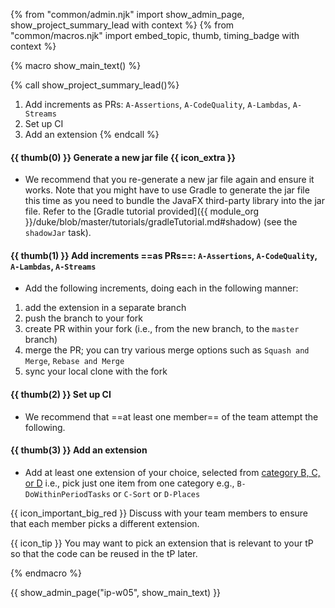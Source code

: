 {% from "common/admin.njk" import show_admin_page, show_project_summary_lead with context %}
{% from "common/macros.njk" import embed_topic, thumb, timing_badge with context %}

{% macro show_main_text() %}
<div id="main">

{% call show_project_summary_lead()%}

1. Add increments as PRs: `A-Assertions`, `A-CodeQuality`, `A-Lambdas`, `A-Streams`
1. Set up CI
1. Add an extension
{% endcall %}
<div id="body">

#### {{ thumb(0) }} Generate a new jar file {{ icon_extra }}

* We recommend that you re-generate a new jar file again and ensure it works. Note that you might have to use Gradle to generate the jar file this time as you need to bundle the JavaFX third-party library into the jar file. Refer to the [Gradle tutorial provided]({{ module_org }}/duke/blob/master/tutorials/gradleTutorial.md#shadow) (see the `shadowJar` task).


#### {{ thumb(1) }} Add increments ==as PRs==: `A-Assertions`, `A-CodeQuality`, `A-Lambdas`, `A-Streams`

* Add the following increments, doing each in the following manner:
1. add the extension in a separate branch
1. push the branch to your fork
1. create PR within your fork (i.e., from the new branch, to the `master` branch)
1. merge the PR; you can try various merge options such as `Squash and Merge`, `Rebase and Merge`
1. sync your local clone with the fork

<include src="dukeFragment.md" boilerplate var-header="**`A-Assertions`**" var-fragment="extensions.mbdf#A-Assertions" />
<include src="dukeFragment.md" boilerplate var-header="**`A-CodeQuality`**" var-fragment="extensions.mbdf#A-CodeQuality" />
<include src="dukeFragment.md" boilerplate var-header="**`A-Lambdas`**" var-tag="optional" var-fragment="extensions.mbdf#A-Lambdas" />
<include src="dukeFragment.md" boilerplate var-header="**`A-Streams`**" var-tag="optional" var-fragment="extensions.mbdf#A-Streams" />

<p/>

#### {{ thumb(2) }} Set up CI

* We recommend that ==at least one member== of the team attempt the following.

<include src="dukeFragment.md" boilerplate var-header="**`A-Travis`: Travis**" var-tag="optional" var-fragment="extensions.mbdf#A-Travis" />

<p/>

#### {{ thumb(3) }} Add an extension

* Add at least one extension of your choice, selected from [category B, C, or D](../se-book-adapted/projectDuke/index.html#extensions-category-b) i.e., pick just one item from one category e.g., `B-DoWithinPeriodTasks` or `C-Sort` or `D-Places`

<div class="indented-level2">

{{ icon_important_big_red }} Discuss with your team members to ensure that each member picks a different extension.

{{ icon_tip }} You may want to pick an extension that is relevant to your tP so that the code can be reused in the tP later.
</div>

<p/>
</div>
</div>
{% endmacro %}

{{ show_admin_page("ip-w05", show_main_text) }}